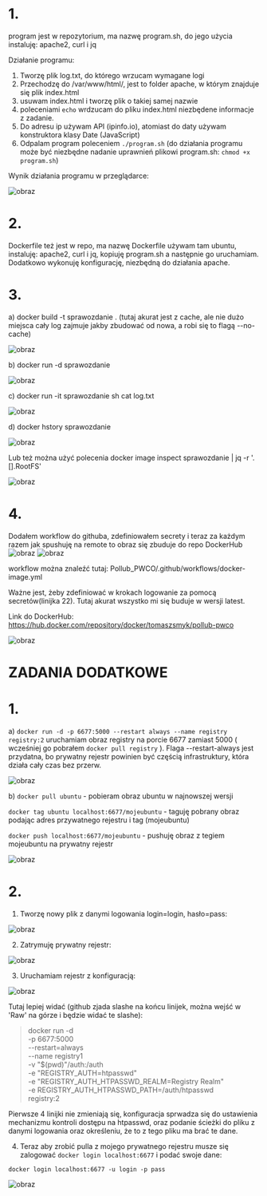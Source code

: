 # 1.
program jest w repozytorium, ma nazwę program.sh, do jego użycia instaluję: apache2, curl i jq

Działanie programu:

1. Tworzę plik log.txt, do którego wrzucam wymagane logi
2. Przechodzę do /var/www/html/, jest to folder apache, w którym znajduje się plik index.html
3. usuwam index.html i tworzę plik o takiej samej nazwie
4. poleceniami `echo` wrdzucam do pliku index.html niezbędene informacje z zadanie. 
5. Do adresu ip używam API (ipinfo.io), atomiast do daty używam konstruktora klasy Date (JavaScript)
6. Odpalam program poleceniem `./program.sh` (do działania programu może być niezbędne nadanie uprawnień plikowi program.sh: `chmod +x program.sh`)

Wynik działania programu w przeglądarce:


![obraz](https://user-images.githubusercontent.com/53970326/141271011-66c73195-6b96-4b25-a647-80785a9dfbb3.png)


# 2. 
Dockerfile też jest w repo, ma nazwę Dockerfile
używam tam ubuntu, instaluję: apache2, curl i jq, kopiuję program.sh a następnie go uruchamiam. Dodatkowo wykonuję konfigurację, niezbędną do działania apache.
# 3.
  a) docker build -t sprawozdanie .  (tutaj akurat jest z cache, ale nie dużo miejsca cały log zajmuje jakby zbudować od nowa, a robi się to flagą --no-cache)
  
  ![obraz](https://user-images.githubusercontent.com/53970326/141271209-bdd855a6-1de5-4447-b4fc-6c038bf7c478.png)

  b) docker run -d sprawozdanie
  
  ![obraz](https://user-images.githubusercontent.com/53970326/141271397-bd9492e0-4b85-49de-9a6c-43e3f3dcdb38.png)

  c) docker run -it sprawozdanie sh
     cat log.txt
     
   ![obraz](https://user-images.githubusercontent.com/53970326/141272062-893896c6-f395-4f08-8545-58ce75c2839b.png)
     
  d) docker hstory sprawozdanie
  
  ![obraz](https://user-images.githubusercontent.com/53970326/141272191-ddfacc55-b30b-4bc9-af97-5f9633f940ab.png)

  Lub też można użyć polecenia docker image inspect sprawozdanie | jq -r '.[].RootFS'
  
  ![obraz](https://user-images.githubusercontent.com/53970326/141272806-e2219673-c57c-4fd6-b18f-9c2443700bf6.png)

  
# 4.
Dodałem workflow do githuba, zdefiniowałem secrety i teraz za każdym razem jak spushuję na remote to obraz się zbuduje do repo DockerHub
![obraz](https://user-images.githubusercontent.com/53970326/141201195-445f6e7d-bb99-469c-96f0-6602169e7651.png)
![obraz](https://user-images.githubusercontent.com/53970326/141201284-e1f9f2e0-83af-4af4-ae82-8f1598209c3f.png)

workflow można znaleźć tutaj:  Pollub_PWCO/.github/workflows/docker-image.yml 

Ważne jest, żeby zdefiniować w krokach logowanie za pomocą secretów(linijka 22). Tutaj akurat wszystko mi się buduje w wersji latest.

Link do DockerHub: https://hub.docker.com/repository/docker/tomaszsmyk/pollub-pwco

![obraz](https://user-images.githubusercontent.com/53970326/141490700-a0055739-9851-4d29-8571-b3f4e604e922.png)



# ZADANIA DODATKOWE

# 1.
a) `docker run -d -p 6677:5000 --restart always --name registry registry:2` uruchamiam obraz registry na porcie 6677 zamiast 5000 ( wcześniej go pobrałem `docker pull registry` ). Flaga --restart-always jest przydatna, bo prywatny rejestr powinien być częścią infrastruktury, która działa cały czas bez przerw.

![obraz](https://user-images.githubusercontent.com/53970326/141273899-b1d60601-7dde-4bb3-86e8-73141178925a.png)

b) 
`docker pull ubuntu` - pobieram obraz ubuntu w najnowszej wersji

`docker tag ubuntu localhost:6677/mojeubuntu` - taguję pobrany obraz podając adres przywatnego rejestru i tag (mojeubuntu)

`docker push localhost:6677/mojeubuntu` - pushuję obraz z tegiem mojeubuntu na prywatny rejestr

![obraz](https://user-images.githubusercontent.com/53970326/141274172-ce522c4e-7349-4ec7-80cb-2cf1e24f5995.png)


# 2.
1. Tworzę nowy plik z danymi logowania login=login, hasło=pass:

![obraz](https://user-images.githubusercontent.com/53970326/141275866-dea2b148-302e-4ff8-8e2d-d6e098b1fa92.png)


2. Zatrymuję prywatny rejestr:

![obraz](https://user-images.githubusercontent.com/53970326/141275962-0f9a29c3-e662-4442-b681-b2292f1216e0.png)


3. Uruchamiam rejestr z konfiguracją:

![obraz](https://user-images.githubusercontent.com/53970326/141277024-5483f3a8-fbe3-47a4-b90e-1a8cb7059c05.png)

Tutaj lepiej widać (github zjada slashe na końcu linijek, można wejść w 'Raw' na górze i będzie widać te slashe):

> docker run -d \
> -p 6677:5000 \
> --restart=always \
> --name registry1 \
> -v "$(pwd)"/auth:/auth \
> -e "REGISTRY_AUTH=htpasswd" \
> -e "REGISTRY_AUTH_HTPASSWD_REALM=Registry Realm" \
> -e REGISTRY_AUTH_HTPASSWD_PATH=/auth/htpasswd \
> registry:2


Pierwsze 4 linijki nie zmieniają się, konfiguracja sprwadza się do ustawienia mechanizmu kontroli dostępu na htpasswd, oraz podanie ścieżki do pliku z danymi logowania oraz określeniu, że to z tego pliku ma brać te dane.


4. Teraz aby zrobić pulla z mojego prywatnego rejestru musze się zalogować `docker login localhost:6677` i podać swoje dane:

`docker login localhost:6677 -u login -p pass`

![obraz](https://user-images.githubusercontent.com/53970326/141363153-392712bb-3ee2-41b9-b4ae-2e8df232cf67.png)

